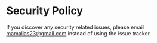 # Security Policy

If you discover any security related issues, please email mamalias23@gmail.com instead of using the issue tracker.
